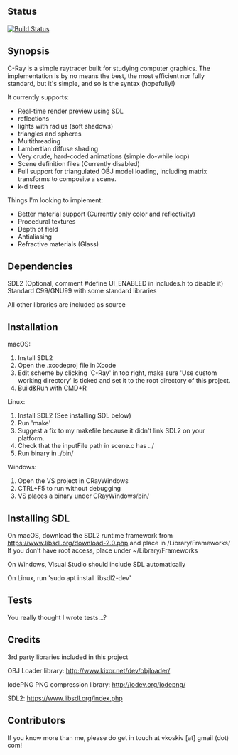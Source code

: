 ## Status

[![Build Status](https://semaphoreci.com/api/v1/vkoskiv/c-ray/branches/master/badge.svg)](https://semaphoreci.com/vkoskiv/c-ray)

## Synopsis

C-Ray is a simple raytracer built for studying computer graphics. The implementation is by no means the best, the most efficient nor fully standard, but it's simple, and so is the syntax (hopefully!)

It currently supports:
- Real-time render preview using SDL
- reflections
- lights with radius (soft shadows)
- triangles and spheres
- Multithreading
- Lambertian diffuse shading
- Very crude, hard-coded animations (simple do-while loop)
- Scene definition files (Currently disabled)
- Full support for triangulated OBJ model loading, including matrix transforms to composite a scene.
- k-d trees

Things I'm looking to implement:
- Better material support (Currently only color and reflectivity)
- Procedural textures
- Depth of field
- Antialiasing
- Refractive materials (Glass)

## Dependencies

SDL2 (Optional, comment #define UI_ENABLED in includes.h to disable it)
Standard C99/GNU99 with some standard libraries

All other libraries are included as source

## Installation

macOS:
1. Install SDL2
2. Open the .xcodeproj file in Xcode
3. Edit scheme by clicking 'C-Ray' in top right, make sure 'Use custom working directory' is ticked and set it to the root directory of this project.
4. Build&Run with CMD+R

Linux:
1. Install SDL2 (See installing SDL below)
2. Run 'make'
3. Suggest a fix to my makefile because it didn't link SDL2 on your platform.
4. Check that the inputFile path in scene.c has ../
4. Run binary in ./bin/

Windows:
1. Open the VS project in CRayWindows
2. CTRL+F5 to run without debugging
3. VS places a binary under CRayWindows/bin/

## Installing SDL

On macOS, download the SDL2 runtime framework from https://www.libsdl.org/download-2.0.php and place in /Library/Frameworks/
If you don't have root access, place under ~/Library/Frameworks

On Windows, Visual Studio should include SDL automatically

On Linux, run 'sudo apt install libsdl2-dev'

## Tests

You really thought I wrote tests...?

## Credits

3rd party libraries included in this project

OBJ Loader library: http://www.kixor.net/dev/objloader/

lodePNG PNG compression library: http://lodev.org/lodepng/

SDL2: https://www.libsdl.org/index.php

## Contributors

If you know more than me, please do get in touch at vkoskiv [at] gmail (dot) com!

